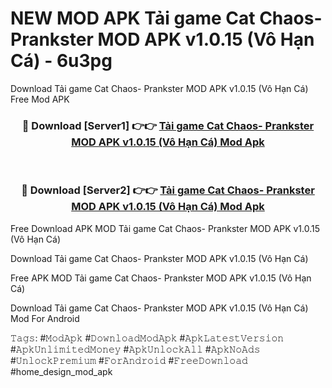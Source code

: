 # NEW MOD APK Tải game Cat Chaos- Prankster MOD APK v1.0.15 (Vô Hạn Cá) - 6u3pg
Download Tải game Cat Chaos- Prankster MOD APK v1.0.15 (Vô Hạn Cá) Free Mod APK

<div align="center">
<h3>🔴 Download [Server1] 👉👉 <a href="https://apk-comot.site?title=Tải_game_Cat_Chaos-_Prankster_MOD_APK_v1.0.15_(Vô_Hạn_Cá)">Tải game Cat Chaos- Prankster MOD APK v1.0.15 (Vô Hạn Cá) Mod Apk</a></h3><br>

<h3>🔴 Download [Server2] 👉👉 <a href="https://apk-comot.site?title=Tải_game_Cat_Chaos-_Prankster_MOD_APK_v1.0.15_(Vô_Hạn_Cá)">Tải game Cat Chaos- Prankster MOD APK v1.0.15 (Vô Hạn Cá) Mod Apk</a></h3>
</div>


Free Download APK MOD Tải game Cat Chaos- Prankster MOD APK v1.0.15 (Vô Hạn Cá)

Download Tải game Cat Chaos- Prankster MOD APK v1.0.15 (Vô Hạn Cá) 

Free APK MOD Tải game Cat Chaos- Prankster MOD APK v1.0.15 (Vô Hạn Cá) 

Download Tải game Cat Chaos- Prankster MOD APK v1.0.15 (Vô Hạn Cá) Mod For Android

𝚃𝚊𝚐𝚜: #𝙼𝚘𝚍𝙰𝚙𝚔 #𝙳𝚘𝚠𝚗𝚕𝚘𝚊𝚍𝙼𝚘𝚍𝙰𝚙𝚔 #𝙰𝚙𝚔𝙻𝚊𝚝𝚎𝚜𝚝𝚅𝚎𝚛𝚜𝚒𝚘𝚗 #𝙰𝚙𝚔𝚄𝚗𝚕𝚒𝚖𝚒𝚝𝚎𝚍𝙼𝚘𝚗𝚎𝚢 #𝙰𝚙𝚔𝚄𝚗𝚕𝚘𝚌𝚔𝙰𝚕𝚕 #𝙰𝚙𝚔𝙽𝚘𝙰𝚍𝚜 #𝚄𝚗𝚕𝚘𝚌𝚔𝙿𝚛𝚎𝚖𝚒𝚞𝚖 #𝙵𝚘𝚛𝙰𝚗𝚍𝚛𝚘𝚒𝚍 #𝙵𝚛𝚎𝚎𝙳𝚘𝚠𝚗𝚕𝚘𝚊𝚍 #home_design_mod_apk